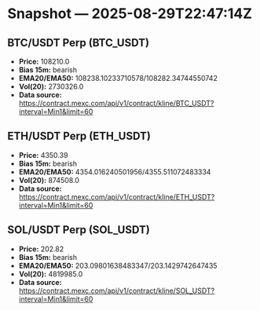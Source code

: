 # Snapshot — 2025-08-29T22:47:14Z

## BTC/USDT Perp (BTC_USDT)
- **Price:** 108210.0
- **Bias 15m:** bearish
- **EMA20/EMA50:** 108238.10233710578/108282.34744550742
- **Vol(20):** 2730326.0
- **Data source:** https://contract.mexc.com/api/v1/contract/kline/BTC_USDT?interval=Min1&limit=60

## ETH/USDT Perp (ETH_USDT)
- **Price:** 4350.39
- **Bias 15m:** bearish
- **EMA20/EMA50:** 4354.016240501956/4355.511072483334
- **Vol(20):** 874508.0
- **Data source:** https://contract.mexc.com/api/v1/contract/kline/ETH_USDT?interval=Min1&limit=60

## SOL/USDT Perp (SOL_USDT)
- **Price:** 202.82
- **Bias 15m:** bearish
- **EMA20/EMA50:** 203.09801638483347/203.1429742647435
- **Vol(20):** 4819985.0
- **Data source:** https://contract.mexc.com/api/v1/contract/kline/SOL_USDT?interval=Min1&limit=60
